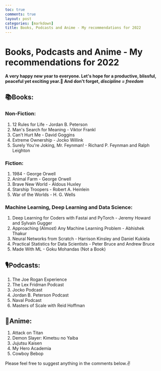 ```yaml
---
toc: true
comments: true
layout: post
categories: [markdown]
title: Books, Podcasts and Anime - My recommendations for 2022
---
```


# Books, Podcasts and Anime - My recommendations for 2022

<b>A very happy new year to everyone. Let's hope for a productive, blissful, peaceful yet exciting year.🤞  And don't forget, <i> discipline = freedom </i></b>

## 📚Books:
### Non-Fiction:
1. 12 Rules for Life - Jordan B. Peterson
2. Man's Search for Meaning - Viktor Frankl
3. Can't Hurt Me - David Goggins
4. Extreme Ownership - Jocko Willink
5. Surely You're Joking, Mr. Feynman! - Richard P. Feynman and Ralph Leighton

### Fiction:
1. 1984 - George Orwell
2. Animal Farm - George Orwell
3. Brave New World - Aldous Huxley
4. Starship Troopers - Robert A. Heinlein
5. War of the Worlds - H. G. Wells

### Machine Learning, Deep Learning and Data Science:
1. Deep Learning for Coders with Fastai and PyTorch - Jeremy Howard and Sylvain Gugger
2. Approaching (Almost) Any Machine Learning Problem - Abhishek Thakur
3. Neural Networks from Scratch - Harrison Kinsley and Daniel Kukiela 
4. Practical Statistics for Data Scientists - Peter Bruce and Andrew Bruce
5. Made With ML - Goku Mohandas (Not a Book)

## 🎙Podcasts:
1. The Joe Rogan Experience
2. The Lex Fridman Podcast
3. Jocko Podcast
4. Jordan B. Peterson Podcast
5. Naval Podcast
6. Masters of Scale with Reid Hoffman

## 🤩Anime:
1. Attack on Titan
2. Demon Slayer: Kimetsu no Yaiba
3. Jujutsu Kaisen
4. My Hero Academia
5. Cowboy Bebop

Please feel free to suggest anything in the comments below.✌️ 